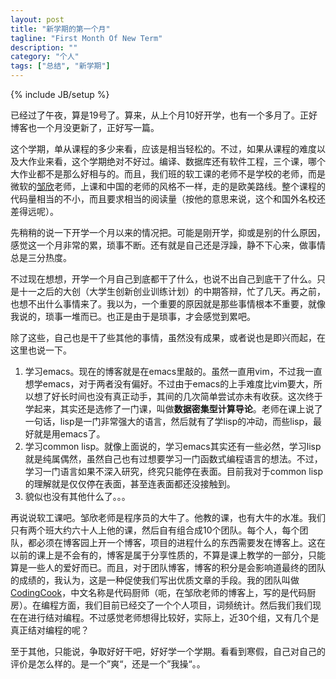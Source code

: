 ```yaml
---
layout: post
title: "新学期的第一个月"
tagline: "First Month Of New Term"
description: ""
category: "个人"
tags: ["总结", "新学期"]
---
```

{% include JB/setup %}

已经过了午夜，算是19号了。算来，从上个月10好开学，也有一个多月了。正好博客也一个月没更新了，正好写一篇。

这个学期，单从课程的多少来看，应该是相当轻松的。不过，如果从课程的难度以及大作业来看，这个学期绝对不好过。编译、数据库还有软件工程，三个课，哪个大作业都不是那么好相与的。而且，我们班的软工课的老师不是学校的老师，而是微软的[邹欣][]老师，上课和中国的老师的风格不一样，走的是欧美路线。整个课程的代码量相当的不小，而且要求相当的阅读量（按他的意思来说，这个和国外名校还差得远呢）。

先稍稍的说一下开学一个月以来的情况把。可能是刚开学，抑或是别的什么原因，感觉这一个月非常的累，琐事不断。还有就是自己还是浮躁，静不下心来，做事情总是三分热度。

不过现在想想，开学一个月自己到底都干了什么，也说不出自己到底干了什么。只是十一之后的大创（大学生创新创业训练计划）的中期答辩，忙了几天。再之前，也想不出什么事情来了。我以为，一个重要的原因就是那些事情根本不重要，就像我说的，琐事一堆而已。也正是由于是琐事，才会感觉到累吧。

除了这些，自己也是干了些其他的事情，虽然没有成果，或者说也是即兴而起，在这里也说一下。

1. 学习emacs。现在的博客就是在emacs里敲的。虽然一直用vim，不过我一直想学emacs，对于两者没有偏好。不过由于emacs的上手难度比vim要大，所以想了好长时间也没有真正动手，其间的几次简单尝试亦未有收获。这次终于学起来，其实还是选修了一门课，叫做**数据密集型计算导论**。老师在课上说了一句话，lisp是一门非常强大的语言，然后就有了学lisp的冲动，而些lisp，最好就是用emacs了。
1. 学习common lisp。就像上面说的，学习emacs其实还有一些必然，学习lisp就是纯属偶然，虽然自己也有过想要学习一门函数式编程语言的想法。不过，学习一门语言如果不深入研究，终究只能停在表面。目前我对于common lisp的理解就是仅仅停在表面，甚至连表面都还没接触到。
1. 貌似也没有其他什么了。。。

再说说软工课吧。邹欣老师是程序员的大牛了。他教的课，也有大牛的水准。我们只有两个班大约六十人上他的课，然后自有组合成10个团队。每个人，每个团队，都必须在博客园上开一个博客，项目的进程什么的东西需要发在博客上。这在以前的课上是不会有的，博客是属于分享性质的，不算是课上教学的一部分，只能算是一些人的爱好而已。而且，对于团队博客，博客的积分是会影响道最终的团队的成绩的，我认为，这是一种促使我们写出优质文章的手段。我的团队叫做[CodingCook][]，中文名称是代码厨师（呃，在邹欣老师的博客上，写的是代码厨房）。在编程方面，我们目前已经交了一个个人项目，词频统计。然后我们我们现在在进行结对编程。不过感觉老师想得比较好，实际上，近30个组，又有几个是真正结对编程的呢？

至于其他，只能说，争取好好干吧，好好学一个学期。看看到寒假，自己对自己的评价是怎么样的。是一个”爽“，还是一个”我操“。。

[邹欣]: http://weibo.com/sdxinz
[CodingCook]: http://www.cnblogs.com/codingcook
